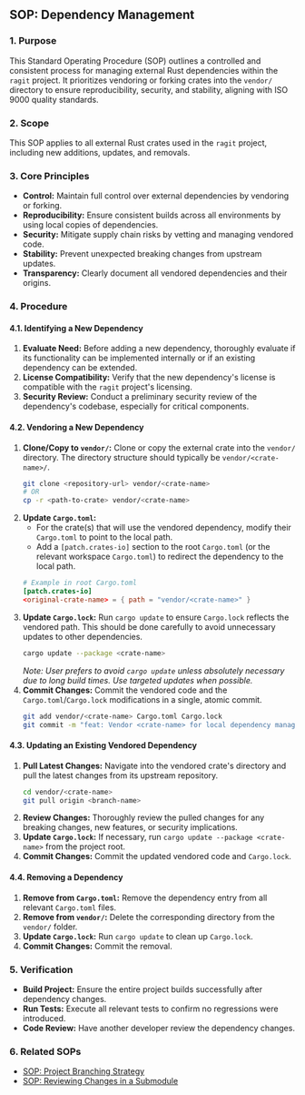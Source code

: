 ## SOP: Dependency Management

### 1. Purpose
This Standard Operating Procedure (SOP) outlines a controlled and consistent process for managing external Rust dependencies within the `ragit` project. It prioritizes vendoring or forking crates into the `vendor/` directory to ensure reproducibility, security, and stability, aligning with ISO 9000 quality standards.

### 2. Scope
This SOP applies to all external Rust crates used in the `ragit` project, including new additions, updates, and removals.

### 3. Core Principles
-   **Control:** Maintain full control over external dependencies by vendoring or forking.
-   **Reproducibility:** Ensure consistent builds across all environments by using local copies of dependencies.
-   **Security:** Mitigate supply chain risks by vetting and managing vendored code.
-   **Stability:** Prevent unexpected breaking changes from upstream updates.
-   **Transparency:** Clearly document all vendored dependencies and their origins.

### 4. Procedure

#### 4.1. Identifying a New Dependency
1.  **Evaluate Need:** Before adding a new dependency, thoroughly evaluate if its functionality can be implemented internally or if an existing dependency can be extended.
2.  **License Compatibility:** Verify that the new dependency's license is compatible with the `ragit` project's licensing.
3.  **Security Review:** Conduct a preliminary security review of the dependency's codebase, especially for critical components.

#### 4.2. Vendoring a New Dependency
1.  **Clone/Copy to `vendor/`:** Clone or copy the external crate into the `vendor/` directory. The directory structure should typically be `vendor/<crate-name>/`.
    ```bash
    git clone <repository-url> vendor/<crate-name>
    # OR
    cp -r <path-to-crate> vendor/<crate-name>
    ```
2.  **Update `Cargo.toml`:**
    -   For the crate(s) that will use the vendored dependency, modify their `Cargo.toml` to point to the local path.
    -   Add a `[patch.crates-io]` section to the root `Cargo.toml` (or the relevant workspace `Cargo.toml`) to redirect the dependency to the local path.
    ```toml
    # Example in root Cargo.toml
    [patch.crates-io]
    <original-crate-name> = { path = "vendor/<crate-name>" }
    ```
3.  **Update `Cargo.lock`:** Run `cargo update` to ensure `Cargo.lock` reflects the vendored path. This should be done carefully to avoid unnecessary updates to other dependencies.
    ```bash
    cargo update --package <crate-name>
    ```
    *Note: User prefers to avoid `cargo update` unless absolutely necessary due to long build times. Use targeted updates when possible.* 
4.  **Commit Changes:** Commit the vendored code and the `Cargo.toml`/`Cargo.lock` modifications in a single, atomic commit.
    ```bash
    git add vendor/<crate-name> Cargo.toml Cargo.lock
    git commit -m "feat: Vendor <crate-name> for local dependency management"
    ```

#### 4.3. Updating an Existing Vendored Dependency
1.  **Pull Latest Changes:** Navigate into the vendored crate's directory and pull the latest changes from its upstream repository.
    ```bash
    cd vendor/<crate-name>
    git pull origin <branch-name>
    ```
2.  **Review Changes:** Thoroughly review the pulled changes for any breaking changes, new features, or security implications.
3.  **Update `Cargo.lock`:** If necessary, run `cargo update --package <crate-name>` from the project root.
4.  **Commit Changes:** Commit the updated vendored code and `Cargo.lock`.

#### 4.4. Removing a Dependency
1.  **Remove from `Cargo.toml`:** Remove the dependency entry from all relevant `Cargo.toml` files.
2.  **Remove from `vendor/`:** Delete the corresponding directory from the `vendor/` folder.
3.  **Update `Cargo.lock`:** Run `cargo update` to clean up `Cargo.lock`.
4.  **Commit Changes:** Commit the removal.

### 5. Verification
-   **Build Project:** Ensure the entire project builds successfully after dependency changes.
-   **Run Tests:** Execute all relevant tests to confirm no regressions were introduced.
-   **Code Review:** Have another developer review the dependency changes.

### 6. Related SOPs
-   [SOP: Project Branching Strategy](/data/data/com.termux/files/home/storage/github/ragit/docs/sops/project_branching_strategy.md)
-   [SOP: Reviewing Changes in a Submodule](/data/data/com.termux/files/home/storage/github/ragit/docs/sops/review_submodule_changes.md)
